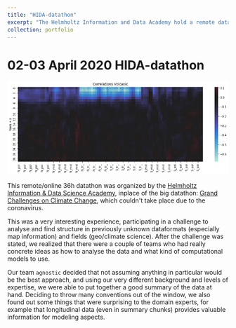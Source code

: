 ```yaml
---
title: "HIDA-datathon"
excerpt: "The Helmholtz Information and Data Academy hold a remote datathon on climate science<br/><img src='/images/hida_volcanic.png'>"
collection: portfolio
---
```


# 02-03 April 2020 HIDA-datathon

![](../images/hida_volcanic.png)

This remote/online 36h datathon was organized by the [Helmholtz Information & Data Science Academy](https://www.helmholtz-hida.de/), inplace of the big datathon: [Grand Challenges on Climate Change](https://www.helmholtz-hida.de/angebote/veranstaltungen/detail/artikeldetail/hida-datathon/), which couldn't take place due to the coronavirus.

This was a very interesting experience, participating in a challenge to analyse and find structure in
previously unknown dataformats (especially map information) and fields (geo/climate science).
After the challenge was stated, we realized that there were a couple of teams who had really concrete
ideas as how to analyse the data and what kind of computational models to use.

Our team `agnostic` decided that not assuming anything in particular would be the best approach,
and using our very different background and levels of expertise, we were able to put together
a good summary of the data at hand.
Deciding to throw many conventions out of the window, we also found out some things that were
surprising to the domain experts, for example that longitudinal data (even in summary chunks)
provides valuable information for modeling aspects.